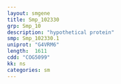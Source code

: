 ```yaml
---
layout: smgene
title: Smp_102330
grp: Smp_10
description: "hypothetical protein"
smp: Smp_102330.1
uniprot: "G4VRM6"
length:  1611
cdd: "COG5099"
kk: ns
categories: sm
---
```

